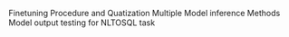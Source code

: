 Finetuning Procedure and Quatization 
Multiple Model inference Methods
Model output testing for NLTOSQL task
